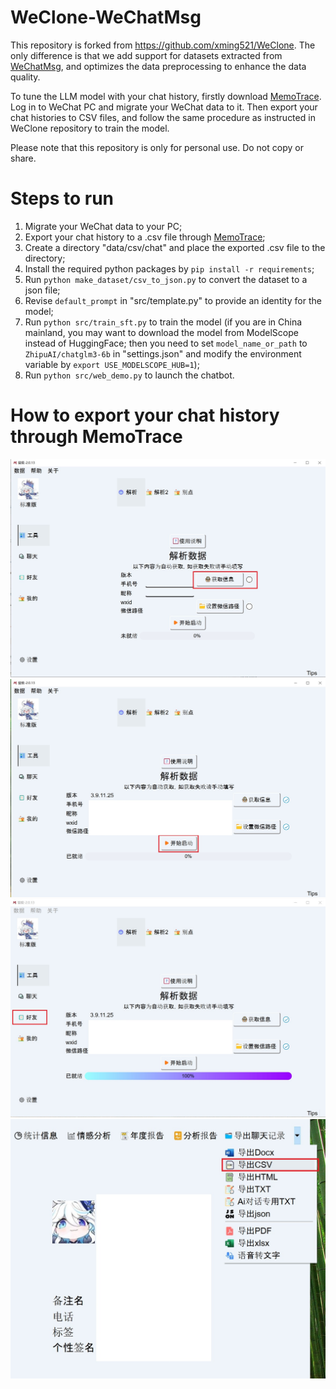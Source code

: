 # WeClone-WeChatMsg

This repository is forked from https://github.com/xming521/WeClone. The only difference is that we add support for datasets extracted from [WeChatMsg](https://github.com/LC044/WeChatMsg/tree/master), and optimizes the data preprocessing to enhance the data quality.

To tune the LLM model with your chat history, firstly download [MemoTrace](https://memotrace.cn/). Log in to WeChat PC and migrate your WeChat data to it. Then export your chat histories to CSV files, and follow the same procedure as instructed in WeClone repository to train the model.

Please note that this repository is only for personal use. Do not copy or share.

# Steps to run
1. Migrate your WeChat data to your PC;
2. Export your chat history to a .csv file through [MemoTrace](https://memotrace.cn/);
3. Create a directory "data/csv/chat" and place the exported .csv file to the directory;
4. Install the required python packages by ``pip install -r requirements``;
5. Run ``python make_dataset/csv_to_json.py`` to convert the dataset to a json file;
6. Revise ``default_prompt`` in "src/template.py" to provide an identity for the model;
7. Run ``python src/train_sft.py`` to train the model (if you are in China mainland, you may want to download the model from ModelScope instead of HuggingFace; then you need to set ``model_name_or_path`` to ``ZhipuAI/chatglm3-6b`` in "settings.json" and modify the environment variable by ``export USE_MODELSCOPE_HUB=1``);
8. Run ``python src/web_demo.py`` to launch the chatbot.

# How to export your chat history through MemoTrace
<img src="assets/photo1.jpg"></img>
<img src="assets/photo2.jpg"></img>
<img src="assets/photo3.jpg"></img>
<img src="assets/photo4.jpg"></img>